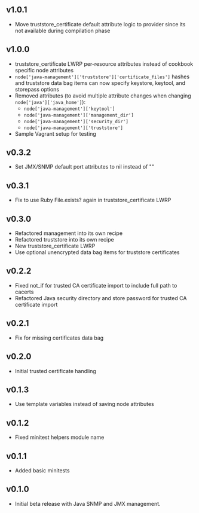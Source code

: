 ## v1.0.1

* Move truststore_certificate default attribute logic to provider since its not available during compilation phase

## v1.0.0

* truststore_certificate LWRP per-resource attributes instead of cookbook specific node attributes
* `node['java-management']['truststore']['certificate_files']` hashes and truststore data bag items can now specify keystore, keytool, and storepass options
* Removed attributes (to avoid multiple attribute changes when changing `node['java']['java_home']`):
  * `node['java-management']['keytool']`
  * `node['java-management']['management_dir']`
  * `node['java-management']['security_dir']`
  * `node['java-management']['truststore']`
* Sample Vagrant setup for testing

## v0.3.2

* Set JMX/SNMP default port attributes to nil instead of ""

## v0.3.1 ##

* Fix to use Ruby File.exists? again in truststore_certificate LWRP

## v0.3.0 ##

* Refactored management into its own recipe
* Refactored truststore into its own recipe
* New truststore_certificate LWRP
* Use optional unencrypted data bag items for truststore certificates

## v0.2.2 ##

* Fixed not_if for trusted CA certificate import to include full path to cacerts
* Refactored Java security directory and store password for trusted CA certificate import

## v0.2.1 ##

* Fix for missing certificates data bag

## v0.2.0 ##

* Initial trusted certificate handling

## v0.1.3 ##

* Use template variables instead of saving node attributes

## v0.1.2

* Fixed minitest helpers module name

## v0.1.1

* Added basic minitests

## v0.1.0

* Initial beta release with Java SNMP and JMX management.
